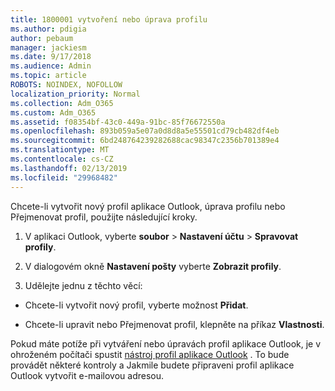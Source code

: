 ```yaml
---
title: 1800001 vytvoření nebo úprava profilu
ms.author: pdigia
author: pebaum
manager: jackiesm
ms.date: 9/17/2018
ms.audience: Admin
ms.topic: article
ROBOTS: NOINDEX, NOFOLLOW
localization_priority: Normal
ms.collection: Adm_O365
ms.custom: Adm_O365
ms.assetid: f08354bf-43c0-449a-91bc-85f76672550a
ms.openlocfilehash: 893b059a5e07a0d8d8a5e55501cd79cb482df4eb
ms.sourcegitcommit: 6bd248764239282688cac98347c2356b701389e4
ms.translationtype: MT
ms.contentlocale: cs-CZ
ms.lasthandoff: 02/13/2019
ms.locfileid: "29968482"
---
```

Chcete-li vytvořit nový profil aplikace Outlook, úprava profilu nebo Přejmenovat profil, použijte následující kroky.
  
1. V aplikaci Outlook, vyberte **soubor** \> **Nastavení účtu** \> **Spravovat profily**.
    
2. V dialogovém okně **Nastavení pošty** vyberte **Zobrazit profily**.
    
3. Udělejte jednu z těchto věcí:
    
  - Chcete-li vytvořit nový profil, vyberte možnost **Přidat**.
    
  - Chcete-li upravit nebo Přejmenovat profil, klepněte na příkaz **Vlastnosti**.
    
Pokud máte potíže při vytváření nebo úpravách profil aplikace Outlook, je v ohroženém počítači spustit [nástroj profil aplikace Outlook](https://aka.ms/SaRA-OutlookSetupProfile) . To bude provádět některé kontroly a Jakmile budete připraveni profil aplikace Outlook vytvořit e-mailovou adresou. 
  

